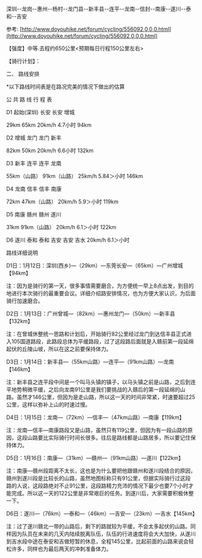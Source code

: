 深圳--龙岗--惠州--杨村--龙门县--新丰县--连平--龙南--信封--南康--遂川--泰和--吉安

参考: [http://www.doyouhike.net/forum/cycling/556092,0,0,0.html](http://www.doyouhike.net/forum/cycling/556092,0,0,0.html)

【强度】中等.去程约650公里&lt;预期每日行程150公里左右&gt;

【骑行计划】：

二、 路线安排

\*以下路线时间表是在路况完美的情况下做出的估算

公 共 路 线 行 程 表

D1 起始\(深圳\) 长安 长安 增城

29km 65km 20km/h   4.7小时 94km

D2 增城 龙门 龙门 新丰

82km 50km 20km/h   6.6小时 132km

D3 新丰 连平 连平 龙南

55km（山路） 91km（山路） 25km/h  5.84＞小时 146km

D4 龙南 信丰 信丰 南康

72km 47km（山路） 20km/h   5.9＞小时 119km

D5 南康 赣州 赣州 遂川

31km 91km（山路） 20km/h   6.1＞小时 122km

D6 遂川 泰和 泰和 吉安 吉安 吉水 20km/h   6.1＞小时

路线详细说明

D1日：1月12日：深圳\(西乡\)—（29km）—东莞长安—（65km）—广州增城  【94km】

注：因为是骑行的第一天，很多事情需要磨合，为方便统一早上8点出发，到目的地进行本次骑行的最重要会议。详细介绍路安排情况，也为方便大家认识，为后面骑行加速磨合。

D2日：1月13日：广州曾城—（82km）—惠州龙门—（50km）—新丰县 【132km】

注：在曾城休整统一思路和计划后，开始骑行82公里经过龙门到达信丰县正式进入105国道路段，此路段总体为平缓路段，过了这段路后面就是入赣前第一段延绵起伏的丘陵山坡，所以在这之前要保持体力。

D3日：1月14日：新丰县—（55km山路）—连平—（91km山路）—龙南 【146km】

注：新丰县之连平段中间是一个叫马头镇的镇子，以马头镇之前是山路，之后到连平地势稍微平缓，之后向龙南91公里是我们要挑战的入赣后的第一段延绵的山路。虽然才146公里，但因为是走山路，所以这一天的时间非常紧，时速要超过25公里，这样以弥补上山的时速过慢。

D4日：1月15日：龙南—（72km）—信丰—（47km山路）—南康【119km】

注：龙南—信丰—南康路段又是山路，虽然只有119公里，但因为有一段山路的原因，这段山路要比实际骑行时间长很多。往后是路线都是山路居多，所以要记住保持体力。

D5日：1月16日：南康—（31km）—赣州—（91km山路）—遂川【122km】

注：南康—赣州段距离不太长，这也是为什么要把他跟赣州和遂川段结合的原因，赣州到遂川段是比较长的山路，虽然地图标称只有91公里，但据实际骑行过这段路的人说，这段路绝对不止91公里，这段路精力充沛的情况下最少也要7个小时才能完成。所以这一天的122公里是非常艰巨的任务。到遂川后，大家需要积极休整一下。

D6日：遂川—（76km）—泰和—（46km）—吉安—（23km）—吉水【145km】

注：过了遂川赣北一带的山路后，剩下的路就较为平缓，不会太多起伏的山路。同样因为队员在未来的几天内陆续脱离队伍，队伍的行进速度将会大大加快，从遂川到吉水段中途在泰安和吉做短暂的休息，全程145公里，比起前面的山路来说会轻松许多，同样也为最后两天的冲刺准备体力。

